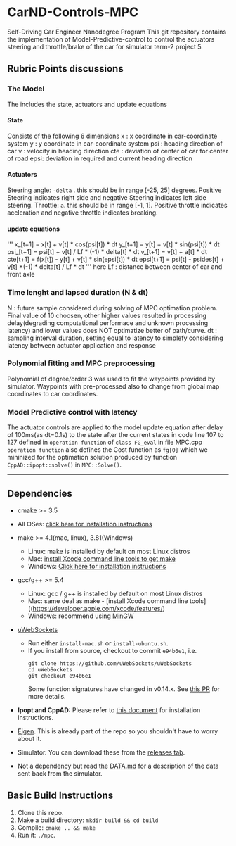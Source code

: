 # CarND-Controls-MPC
Self-Driving Car Engineer Nanodegree Program
This git repository contains the implementation of Model-Predictive-control to control the actuators steering and throttle/brake of the car for simulator term-2 project 5.

## Rubric Points discussions

### The Model
The includes the state, actuators and update equations
#### State
Consists of the following 6 dimensions
x   : x coordinate in car-coordinate system
y   : y coordinate in car-coordinate system
psi : heading direction of car
v   : velocity in heading direction
cte : deviation of center of car for center of road 
epsi: deviation in required and current heading direction

#### Actuators
Steering angle: `-delta` . this should be in range [-25, 25] degrees. Positive Steering indicates right side and negative Steering indicates left side steering. 
Throttle: `a`. this should be in range [-1, 1]. Positive throttle indicates accleration and negative throttle indicates breaking.

#### update equations
'''
x_[t+1] = x[t] + v[t] * cos(psi[t]) * dt
y_[t+1] = y[t] + v[t] * sin(psi[t]) * dt
psi_[t+1] = psi[t] + v[t] / Lf * (-1) * delta[t] * dt
v_[t+1] = v[t] + a[t] * dt
cte[t+1] = f(x[t]) - y[t] + v[t] * sin(epsi[t]) * dt
epsi[t+1] = psi[t] - psides[t] + v[t] *(-1) * delta[t] / Lf * dt
'''
here Lf : distance between center of car and front axle

### Time lenght and lapsed duration (N & dt)
N : future sample considered during solving of MPC optimation problem. Final value of 10 choosen, other higher values resulted in processing delay(degrading computational performace and unknown processing latency) and lower values does NOT optimatize better of path/curve.
dt : sampling interval duration, setting equal to latency to simplefy considering latency between actuator application and response

### Polynomial fitting and MPC preprocessing
Polynomial of degree/order 3 was used to fit the waypoints provided by simulator.
Waypoints with pre-processed also to change from global map coordinates to car coordinates. 

### Model Predictive control with latency
The actuator controls are applied to the model update equation after delay of 100ms(as dt=0.1s) to the state after the current states in code line 107 to 127 defined in `operation function` of `class FG_eval` in file MPC.cpp
`operation function` also defines the Cost function as `fg[0]` which we mininized for the optimation solution produced by function `CppAD::ipopt::solve()` in `MPC::Solve()`.


---

## Dependencies

* cmake >= 3.5
 * All OSes: [click here for installation instructions](https://cmake.org/install/)
* make >= 4.1(mac, linux), 3.81(Windows)
  * Linux: make is installed by default on most Linux distros
  * Mac: [install Xcode command line tools to get make](https://developer.apple.com/xcode/features/)
  * Windows: [Click here for installation instructions](http://gnuwin32.sourceforge.net/packages/make.htm)
* gcc/g++ >= 5.4
  * Linux: gcc / g++ is installed by default on most Linux distros
  * Mac: same deal as make - [install Xcode command line tools]((https://developer.apple.com/xcode/features/)
  * Windows: recommend using [MinGW](http://www.mingw.org/)
* [uWebSockets](https://github.com/uWebSockets/uWebSockets)
  * Run either `install-mac.sh` or `install-ubuntu.sh`.
  * If you install from source, checkout to commit `e94b6e1`, i.e.
    ```
    git clone https://github.com/uWebSockets/uWebSockets
    cd uWebSockets
    git checkout e94b6e1
    ```
    Some function signatures have changed in v0.14.x. See [this PR](https://github.com/udacity/CarND-MPC-Project/pull/3) for more details.

* **Ipopt and CppAD:** Please refer to [this document](https://github.com/udacity/CarND-MPC-Project/blob/master/install_Ipopt_CppAD.md) for installation instructions.
* [Eigen](http://eigen.tuxfamily.org/index.php?title=Main_Page). This is already part of the repo so you shouldn't have to worry about it.
* Simulator. You can download these from the [releases tab](https://github.com/udacity/self-driving-car-sim/releases).
* Not a dependency but read the [DATA.md](./DATA.md) for a description of the data sent back from the simulator.


## Basic Build Instructions

1. Clone this repo.
2. Make a build directory: `mkdir build && cd build`
3. Compile: `cmake .. && make`
4. Run it: `./mpc`.

